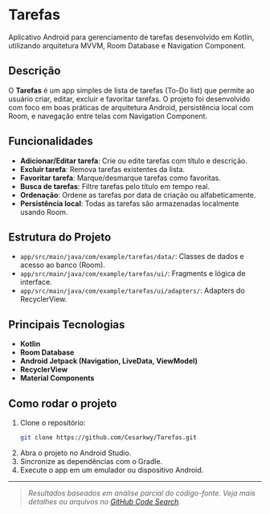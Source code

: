 # Tarefas

Aplicativo Android para gerenciamento de tarefas desenvolvido em Kotlin, utilizando arquitetura MVVM, Room Database e Navigation Component.

## Descrição

O **Tarefas** é um app simples de lista de tarefas (To-Do list) que permite ao usuário criar, editar, excluir e favoritar tarefas. O projeto foi desenvolvido com foco em boas práticas de arquitetura Android, persistência local com Room, e navegação entre telas com Navigation Component.

## Funcionalidades

- **Adicionar/Editar tarefa**: Crie ou edite tarefas com título e descrição.
- **Excluir tarefa**: Remova tarefas existentes da lista.
- **Favoritar tarefa**: Marque/desmarque tarefas como favoritas.
- **Busca de tarefas**: Filtre tarefas pelo título em tempo real.
- **Ordenação**: Ordene as tarefas por data de criação ou alfabeticamente.
- **Persistência local**: Todas as tarefas são armazenadas localmente usando Room.

## Estrutura do Projeto

- `app/src/main/java/com/example/tarefas/data/`: Classes de dados e acesso ao banco (Room).
- `app/src/main/java/com/example/tarefas/ui/`: Fragments e lógica de interface.
- `app/src/main/java/com/example/tarefas/ui/adapters/`: Adapters do RecyclerView.

## Principais Tecnologias

- **Kotlin**
- **Room Database**
- **Android Jetpack (Navigation, LiveData, ViewModel)**
- **RecyclerView**
- **Material Components**

## Como rodar o projeto

1. Clone o repositório:
   ```bash
   git clone https://github.com/Cesarkwy/Tarefas.git
   ```
2. Abra o projeto no Android Studio.
3. Sincronize as dependências com o Gradle.
4. Execute o app em um emulador ou dispositivo Android.



---

> _Resultados baseados em análise parcial do código-fonte. Veja mais detalhes ou arquivos no [GitHub Code Search](https://github.com/Cesarkwy/Tarefas/search?l=Kotlin)._
